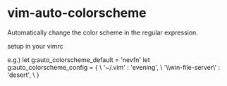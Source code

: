 vim-auto-colorscheme
====================

Automatically change the color scheme in the regular expression.

setup in your vimrc

e.g.)
let g:auto_colorscheme_default = 'nevfn'
let g:auto_colorscheme_config = {
\     '~/\.vim' : 'evening',
\     '\\\\win-file-server\\' : 'desert',
\ }
